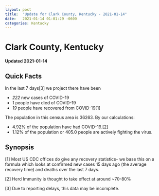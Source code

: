```yaml
---
layout: post
title:  "Update for Clark County, Kentucky - 2021-01-14"
date:   2021-01-14 01:01:29 -0600
categories: Kentucky
---
```


# Clark County, Kentucky
#### Updated 2021-01-14

## Quick Facts

In the last 7 days[3] we project there have been
- *222* new cases of COVID-19
- *1* people have died of COVID-19
- *19* people have recovered from COVID-19[1]

The population in this census area is 36263. By our calculations:
- 4.92% of the population have had COVID-19.[2]
- 1.12% of the population or 405.0 people are actively fighting the virus.

## Synopsis




[1] Most US CDC offices do give any recovery statistics- we base this on a formula which looks at confirmed new cases
15 days ago (the average recovery time) and deaths over the last 7 days.

[2] Herd Immunity is thought to take effect at around ~70-80%

[3] Due to reporting delays, this data may be incomplete.
 
    